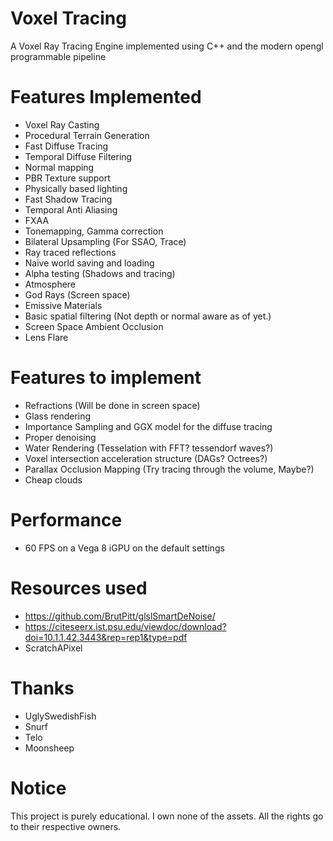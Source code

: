 # Voxel Tracing
A Voxel Ray Tracing Engine implemented using C++ and the modern opengl programmable pipeline

# Features Implemented
- Voxel Ray Casting
- Procedural Terrain Generation
- Fast Diffuse Tracing 
- Temporal Diffuse Filtering
- Normal mapping
- PBR Texture support
- Physically based lighting
- Fast Shadow Tracing
- Temporal Anti Aliasing
- FXAA
- Tonemapping, Gamma correction
- Bilateral Upsampling (For SSAO, Trace)
- Ray traced reflections 
- Naive world saving and loading
- Alpha testing (Shadows and tracing)
- Atmosphere 
- God Rays (Screen space) 
- Emissive Materials
- Basic spatial filtering (Not depth or normal aware as of yet.)
- Screen Space Ambient Occlusion
- Lens Flare

# Features to implement
- Refractions (Will be done in screen space)
- Glass rendering 
- Importance Sampling and GGX model for the diffuse tracing
- Proper denoising
- Water Rendering (Tesselation with FFT? tessendorf waves?)
- Voxel intersection acceleration structure (DAGs? Octrees?) 
- Parallax Occlusion Mapping (Try tracing through the volume, Maybe?)
- Cheap clouds 

# Performance

- 60 FPS on a Vega 8 iGPU on the default settings

# Resources used
- https://github.com/BrutPitt/glslSmartDeNoise/
- https://citeseerx.ist.psu.edu/viewdoc/download?doi=10.1.1.42.3443&rep=rep1&type=pdf
- ScratchAPixel

# Thanks
- UglySwedishFish
- Snurf 
- Telo 
- Moonsheep

# Notice
This project is purely educational. I own none of the assets. All the rights go to their respective owners.
